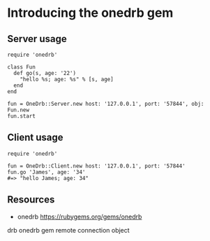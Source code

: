 # Introducing the onedrb gem

## Server usage

    require 'onedrb'

    class Fun
      def go(s, age: '22')
        "hello %s; age: %s" % [s, age]
      end
    end

    fun = OneDrb::Server.new host: '127.0.0.1', port: '57844', obj: Fun.new
    fun.start

## Client usage

    require 'onedrb'

    fun = OneDrb::Client.new host: '127.0.0.1', port: '57844'
    fun.go 'James', age: '34'
    #=> "hello James; age: 34"

## Resources

* onedrb https://rubygems.org/gems/onedrb

drb onedrb gem remote connection object

